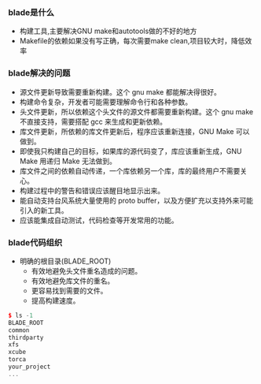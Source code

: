 ### blade是什么

- 构建工具,主要解决GNU make和autotools做的不好的地方
- Makefile的依赖如果没有写正确，每次需要make clean,项目较大时，降低效率

### blade解决的问题
- 源文件更新导致需要重新构建。这个 gnu make 都能解决得很好。
- 构建命令复杂，开发者可能需要理解命令行和各种参数。
- 头文件更新，所以依赖这个头文件的源文件都需要重新构建。这个 gnu make 不直接支持，需要搭配 gcc 来生成和更新依赖。
- 库文件更新，所依赖的库文件更新后，程序应该重新连接，GNU Make 可以做到。
- 即使我只构建自己的目标，如果库的源代码变了，库应该重新生成，GNU Make 用递归 Make 无法做到。
- 库文件之间的依赖自动传递，一个库依赖另一个库，库的最终用户不需要关心。
- 构建过程中的警告和错误应该醒目地显示出来。
- 能自动支持台风系统大量使用的 proto buffer，以及方便扩充以支持外来可能引入的新工具。
- 应该能集成自动测试，代码检查等开发常用的功能。

### blade代码组织

- 明确的根目录(BLADE_ROOT)
  - 有效地避免头文件重名造成的问题。
  - 有效地避免库文件的重名。
  - 更容易找到需要的文件。
  - 提高构建速度。

```cpp
$ ls -1
BLADE_ROOT
common
thirdparty
xfs
xcube
torca
your_project
...
```
